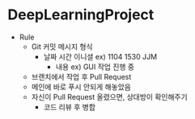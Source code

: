 # DeepLearningProject
- Rule
    - Git 커밋 메시지 형식
        - 날짜 시간 이니셜 ex) 1104 1530 JJM
            - 내용 ex) GUI 작업 진행 중
    - 브랜치에서 작업 후 Pull Request
    - 메인에 바로 푸시 안되게 해놓았음
    - 자신이 Pull Request 올렸으면, 상대방이 확인해주기
        - 코드 리뷰 후 병합
